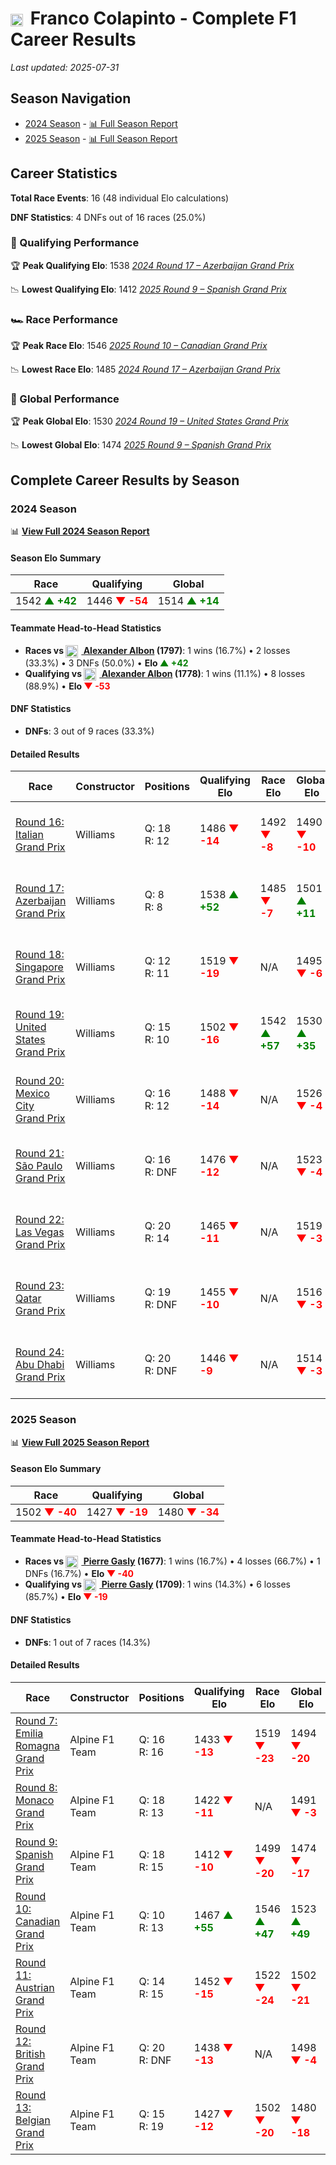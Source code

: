 # <img src="https://upload.wikimedia.org/wikipedia/commons/1/1a/Flag_of_Argentina.svg" alt="Argentina" width="20" height="auto" style="vertical-align: middle; margin-right: 5px;" onerror="this.outerHTML='🇦🇷'; this.style.marginRight='5px';"/> Franco Colapinto - Complete F1 Career Results

*Last updated: 2025-07-31*

## Season Navigation

- [2024 Season](#2024-season) - [📊 Full Season Report](../seasons/2024-season-report)
- [2025 Season](#2025-season) - [📊 Full Season Report](../seasons/2025-season-report)

## Career Statistics

**Total Race Events**: 16 (48 individual Elo calculations)

**DNF Statistics**: 4 DNFs out of 16 races (25.0%)

### 🏁 Qualifying Performance

🏆 **Peak Qualifying Elo**: 1538
   *[2024 Round 17 – Azerbaijan Grand Prix](../seasons/2024-season-report#round-17-azerbaijan-grand-prix)*

📉 **Lowest Qualifying Elo**: 1412
   *[2025 Round 9 – Spanish Grand Prix](../seasons/2025-season-report#round-9-spanish-grand-prix)*

### 🏎️ Race Performance

🏆 **Peak Race Elo**: 1546
   *[2025 Round 10 – Canadian Grand Prix](../seasons/2025-season-report#round-10-canadian-grand-prix)*

📉 **Lowest Race Elo**: 1485
   *[2024 Round 17 – Azerbaijan Grand Prix](../seasons/2024-season-report#round-17-azerbaijan-grand-prix)*

### 🌟 Global Performance

🏆 **Peak Global Elo**: 1530
   *[2024 Round 19 – United States Grand Prix](../seasons/2024-season-report#round-19-united-states-grand-prix)*

📉 **Lowest Global Elo**: 1474
   *[2025 Round 9 – Spanish Grand Prix](../seasons/2025-season-report#round-9-spanish-grand-prix)*


## Complete Career Results by Season

### 2024 Season

📊 **[View Full 2024 Season Report](../seasons/2024-season-report)**

#### Season Elo Summary

| Race | Qualifying | Global |
|------|------------|--------|
| 1542 **<span style="color: green;">▲ +42</span>** | 1446 **<span style="color: red;">▼ -54</span>** | 1514 **<span style="color: green;">▲ +14</span>** |

#### Teammate Head-to-Head Statistics

- **Races vs [<img src="https://upload.wikimedia.org/wikipedia/commons/a/a9/Flag_of_Thailand.svg" alt="Thailand" width="20" height="auto" style="vertical-align: middle; margin-right: 5px;" onerror="this.outerHTML='🇹🇭'; this.style.marginRight='5px';"/> Alexander Albon](alexander-albon) (1797)**: 1 wins (16.7%) • 2 losses (33.3%) • 3 DNFs (50.0%) • **Elo <span style="color: green;">▲ +42</span>**
- **Qualifying vs [<img src="https://upload.wikimedia.org/wikipedia/commons/a/a9/Flag_of_Thailand.svg" alt="Thailand" width="20" height="auto" style="vertical-align: middle; margin-right: 5px;" onerror="this.outerHTML='🇹🇭'; this.style.marginRight='5px';"/> Alexander Albon](alexander-albon) (1778)**: 1 wins (11.1%) • 8 losses (88.9%) • **Elo <span style="color: red;">▼ -53</span>**

#### DNF Statistics

- **DNFs**: 3 out of 9 races (33.3%)

#### Detailed Results

| Race | Constructor | Positions | Qualifying Elo | Race Elo | Global Elo | Teammate |
|------|-------------|-----------|----------------|----------|------------|----------|
| [Round 16: Italian Grand Prix](../seasons/2024-season-report#round-16-italian-grand-prix) | Williams | Q: 18<br/>R: 12 | 1486 **<span style="color: red;">▼ -14</span>** | 1492 **<span style="color: red;">▼ -8</span>** | 1490 **<span style="color: red;">▼ -10</span>** | [<img src="https://upload.wikimedia.org/wikipedia/commons/a/a9/Flag_of_Thailand.svg" alt="Thailand" width="20" height="auto" style="vertical-align: middle; margin-right: 5px;" onerror="this.outerHTML='🇹🇭'; this.style.marginRight='5px';"/> Alexander Albon](alexander-albon)<br/>Q: 9<br/>R: 9 |
| [Round 17: Azerbaijan Grand Prix](../seasons/2024-season-report#round-17-azerbaijan-grand-prix) | Williams | Q: 8<br/>R: 8 | 1538 **<span style="color: green;">▲ +52</span>** | 1485 **<span style="color: red;">▼ -7</span>** | 1501 **<span style="color: green;">▲ +11</span>** | [<img src="https://upload.wikimedia.org/wikipedia/commons/a/a9/Flag_of_Thailand.svg" alt="Thailand" width="20" height="auto" style="vertical-align: middle; margin-right: 5px;" onerror="this.outerHTML='🇹🇭'; this.style.marginRight='5px';"/> Alexander Albon](alexander-albon)<br/>Q: 9<br/>R: 7 |
| [Round 18: Singapore Grand Prix](../seasons/2024-season-report#round-18-singapore-grand-prix) | Williams | Q: 12<br/>R: 11 | 1519 **<span style="color: red;">▼ -19</span>** | N/A | 1495 **<span style="color: red;">▼ -6</span>** | [<img src="https://upload.wikimedia.org/wikipedia/commons/a/a9/Flag_of_Thailand.svg" alt="Thailand" width="20" height="auto" style="vertical-align: middle; margin-right: 5px;" onerror="this.outerHTML='🇹🇭'; this.style.marginRight='5px';"/> Alexander Albon](alexander-albon)<br/>Q: 11<br/>R: DNF |
| [Round 19: United States Grand Prix](../seasons/2024-season-report#round-19-united-states-grand-prix) | Williams | Q: 15<br/>R: 10 | 1502 **<span style="color: red;">▼ -16</span>** | 1542 **<span style="color: green;">▲ +57</span>** | 1530 **<span style="color: green;">▲ +35</span>** | [<img src="https://upload.wikimedia.org/wikipedia/commons/a/a9/Flag_of_Thailand.svg" alt="Thailand" width="20" height="auto" style="vertical-align: middle; margin-right: 5px;" onerror="this.outerHTML='🇹🇭'; this.style.marginRight='5px';"/> Alexander Albon](alexander-albon)<br/>Q: 14<br/>R: 16 |
| [Round 20: Mexico City Grand Prix](../seasons/2024-season-report#round-20-mexico-city-grand-prix) | Williams | Q: 16<br/>R: 12 | 1488 **<span style="color: red;">▼ -14</span>** | N/A | 1526 **<span style="color: red;">▼ -4</span>** | [<img src="https://upload.wikimedia.org/wikipedia/commons/a/a9/Flag_of_Thailand.svg" alt="Thailand" width="20" height="auto" style="vertical-align: middle; margin-right: 5px;" onerror="this.outerHTML='🇹🇭'; this.style.marginRight='5px';"/> Alexander Albon](alexander-albon)<br/>Q: 9<br/>R: DNF |
| [Round 21: São Paulo Grand Prix](../seasons/2024-season-report#round-21-so-paulo-grand-prix) | Williams | Q: 16<br/>R: DNF | 1476 **<span style="color: red;">▼ -12</span>** | N/A | 1523 **<span style="color: red;">▼ -4</span>** | [<img src="https://upload.wikimedia.org/wikipedia/commons/a/a9/Flag_of_Thailand.svg" alt="Thailand" width="20" height="auto" style="vertical-align: middle; margin-right: 5px;" onerror="this.outerHTML='🇹🇭'; this.style.marginRight='5px';"/> Alexander Albon](alexander-albon)<br/>Q: 7<br/>R: DNF |
| [Round 22: Las Vegas Grand Prix](../seasons/2024-season-report#round-22-las-vegas-grand-prix) | Williams | Q: 20<br/>R: 14 | 1465 **<span style="color: red;">▼ -11</span>** | N/A | 1519 **<span style="color: red;">▼ -3</span>** | [<img src="https://upload.wikimedia.org/wikipedia/commons/a/a9/Flag_of_Thailand.svg" alt="Thailand" width="20" height="auto" style="vertical-align: middle; margin-right: 5px;" onerror="this.outerHTML='🇹🇭'; this.style.marginRight='5px';"/> Alexander Albon](alexander-albon)<br/>Q: 17<br/>R: DNF |
| [Round 23: Qatar Grand Prix](../seasons/2024-season-report#round-23-qatar-grand-prix) | Williams | Q: 19<br/>R: DNF | 1455 **<span style="color: red;">▼ -10</span>** | N/A | 1516 **<span style="color: red;">▼ -3</span>** | [<img src="https://upload.wikimedia.org/wikipedia/commons/a/a9/Flag_of_Thailand.svg" alt="Thailand" width="20" height="auto" style="vertical-align: middle; margin-right: 5px;" onerror="this.outerHTML='🇹🇭'; this.style.marginRight='5px';"/> Alexander Albon](alexander-albon)<br/>Q: 16<br/>R: 15 |
| [Round 24: Abu Dhabi Grand Prix](../seasons/2024-season-report#round-24-abu-dhabi-grand-prix) | Williams | Q: 20<br/>R: DNF | 1446 **<span style="color: red;">▼ -9</span>** | N/A | 1514 **<span style="color: red;">▼ -3</span>** | [<img src="https://upload.wikimedia.org/wikipedia/commons/a/a9/Flag_of_Thailand.svg" alt="Thailand" width="20" height="auto" style="vertical-align: middle; margin-right: 5px;" onerror="this.outerHTML='🇹🇭'; this.style.marginRight='5px';"/> Alexander Albon](alexander-albon)<br/>Q: 18<br/>R: 11 |

### 2025 Season

📊 **[View Full 2025 Season Report](../seasons/2025-season-report)**

#### Season Elo Summary

| Race | Qualifying | Global |
|------|------------|--------|
| 1502 **<span style="color: red;">▼ -40</span>** | 1427 **<span style="color: red;">▼ -19</span>** | 1480 **<span style="color: red;">▼ -34</span>** |

#### Teammate Head-to-Head Statistics

- **Races vs [<img src="https://upload.wikimedia.org/wikipedia/commons/c/c3/Flag_of_France.svg" alt="France" width="20" height="auto" style="vertical-align: middle; margin-right: 5px;" onerror="this.outerHTML='🇫🇷'; this.style.marginRight='5px';"/> Pierre Gasly](pierre-gasly) (1677)**: 1 wins (16.7%) • 4 losses (66.7%) • 1 DNFs (16.7%) • **Elo <span style="color: red;">▼ -40</span>**
- **Qualifying vs [<img src="https://upload.wikimedia.org/wikipedia/commons/c/c3/Flag_of_France.svg" alt="France" width="20" height="auto" style="vertical-align: middle; margin-right: 5px;" onerror="this.outerHTML='🇫🇷'; this.style.marginRight='5px';"/> Pierre Gasly](pierre-gasly) (1709)**: 1 wins (14.3%) • 6 losses (85.7%) • **Elo <span style="color: red;">▼ -19</span>**

#### DNF Statistics

- **DNFs**: 1 out of 7 races (14.3%)

#### Detailed Results

| Race | Constructor | Positions | Qualifying Elo | Race Elo | Global Elo | Teammate |
|------|-------------|-----------|----------------|----------|------------|----------|
| [Round 7: Emilia Romagna Grand Prix](../seasons/2025-season-report#round-7-emilia-romagna-grand-prix) | Alpine F1 Team | Q: 16<br/>R: 16 | 1433 **<span style="color: red;">▼ -13</span>** | 1519 **<span style="color: red;">▼ -23</span>** | 1494 **<span style="color: red;">▼ -20</span>** | [<img src="https://upload.wikimedia.org/wikipedia/commons/c/c3/Flag_of_France.svg" alt="France" width="20" height="auto" style="vertical-align: middle; margin-right: 5px;" onerror="this.outerHTML='🇫🇷'; this.style.marginRight='5px';"/> Pierre Gasly](pierre-gasly)<br/>Q: 10<br/>R: 13 |
| [Round 8: Monaco Grand Prix](../seasons/2025-season-report#round-8-monaco-grand-prix) | Alpine F1 Team | Q: 18<br/>R: 13 | 1422 **<span style="color: red;">▼ -11</span>** | N/A | 1491 **<span style="color: red;">▼ -3</span>** | [<img src="https://upload.wikimedia.org/wikipedia/commons/c/c3/Flag_of_France.svg" alt="France" width="20" height="auto" style="vertical-align: middle; margin-right: 5px;" onerror="this.outerHTML='🇫🇷'; this.style.marginRight='5px';"/> Pierre Gasly](pierre-gasly)<br/>Q: 17<br/>R: DNF |
| [Round 9: Spanish Grand Prix](../seasons/2025-season-report#round-9-spanish-grand-prix) | Alpine F1 Team | Q: 18<br/>R: 15 | 1412 **<span style="color: red;">▼ -10</span>** | 1499 **<span style="color: red;">▼ -20</span>** | 1474 **<span style="color: red;">▼ -17</span>** | [<img src="https://upload.wikimedia.org/wikipedia/commons/c/c3/Flag_of_France.svg" alt="France" width="20" height="auto" style="vertical-align: middle; margin-right: 5px;" onerror="this.outerHTML='🇫🇷'; this.style.marginRight='5px';"/> Pierre Gasly](pierre-gasly)<br/>Q: 8<br/>R: 8 |
| [Round 10: Canadian Grand Prix](../seasons/2025-season-report#round-10-canadian-grand-prix) | Alpine F1 Team | Q: 10<br/>R: 13 | 1467 **<span style="color: green;">▲ +55</span>** | 1546 **<span style="color: green;">▲ +47</span>** | 1523 **<span style="color: green;">▲ +49</span>** | [<img src="https://upload.wikimedia.org/wikipedia/commons/c/c3/Flag_of_France.svg" alt="France" width="20" height="auto" style="vertical-align: middle; margin-right: 5px;" onerror="this.outerHTML='🇫🇷'; this.style.marginRight='5px';"/> Pierre Gasly](pierre-gasly)<br/>Q: 20<br/>R: 15 |
| [Round 11: Austrian Grand Prix](../seasons/2025-season-report#round-11-austrian-grand-prix) | Alpine F1 Team | Q: 14<br/>R: 15 | 1452 **<span style="color: red;">▼ -15</span>** | 1522 **<span style="color: red;">▼ -24</span>** | 1502 **<span style="color: red;">▼ -21</span>** | [<img src="https://upload.wikimedia.org/wikipedia/commons/c/c3/Flag_of_France.svg" alt="France" width="20" height="auto" style="vertical-align: middle; margin-right: 5px;" onerror="this.outerHTML='🇫🇷'; this.style.marginRight='5px';"/> Pierre Gasly](pierre-gasly)<br/>Q: 10<br/>R: 13 |
| [Round 12: British Grand Prix](../seasons/2025-season-report#round-12-british-grand-prix) | Alpine F1 Team | Q: 20<br/>R: DNF | 1438 **<span style="color: red;">▼ -13</span>** | N/A | 1498 **<span style="color: red;">▼ -4</span>** | [<img src="https://upload.wikimedia.org/wikipedia/commons/c/c3/Flag_of_France.svg" alt="France" width="20" height="auto" style="vertical-align: middle; margin-right: 5px;" onerror="this.outerHTML='🇫🇷'; this.style.marginRight='5px';"/> Pierre Gasly](pierre-gasly)<br/>Q: 8<br/>R: 6 |
| [Round 13: Belgian Grand Prix](../seasons/2025-season-report#round-13-belgian-grand-prix) | Alpine F1 Team | Q: 15<br/>R: 19 | 1427 **<span style="color: red;">▼ -12</span>** | 1502 **<span style="color: red;">▼ -20</span>** | 1480 **<span style="color: red;">▼ -18</span>** | [<img src="https://upload.wikimedia.org/wikipedia/commons/c/c3/Flag_of_France.svg" alt="France" width="20" height="auto" style="vertical-align: middle; margin-right: 5px;" onerror="this.outerHTML='🇫🇷'; this.style.marginRight='5px';"/> Pierre Gasly](pierre-gasly)<br/>Q: 13<br/>R: 10 |

